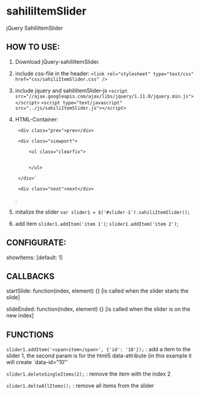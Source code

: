 sahiliItemSlider
================

jQuery SahiliItemSlider

## HOW TO USE:
 
1. Download jQuery-sahiliItemSlider.

2. include css-file in the header: `<link rel="stylesheet" type="text/css" href="css/sahiliItemSlider.css" />`

3. include jquery and sahiliItemSlider-js 
   `<script src="//ajax.googleapis.com/ajax/libs/jquery/1.11.0/jquery.min.js"></script>`
   `<script type="text/javascript" src="../js/sahiliItemSlider.js"></script>`

4. HTML-Container:
   <div class="sahiliItemSlider clearfix" id="slider-1">

        <div class="prev">prev</div>

        <div class="viewport">

            <ul class="clearfix">

                
            </ul>

        </div>`

        <div class="next">next</div>

    </div>.

5. initalize the slider `var slider1 = $('#slider-1').sahiliItemSlider();`

6. add item 
   `slider1.addItem('item 1')`;
   `slider1.addItem('item 2')`;


## CONFIGURATE:
  showItems: [default: 1]
  
## CALLBACKS
  startSlide: function(index, element) {} [is called when the slider starts the slide]
  
  slideEnded: function(index, element) {} [is called when the slider is on the new index]
  
## FUNCTIONS
  `slider1.addItem('<span>item</span>', {'id': '10'});` : add a item to the slider 1, the second param is for the html5 data-attribute (in this example it will create ´data-id="10"´
  
  `slider1.deleteSingleItems(2);` : remove the item with the index 2
  
  `slider1.delteAllItems();` : remove all items from the slider
